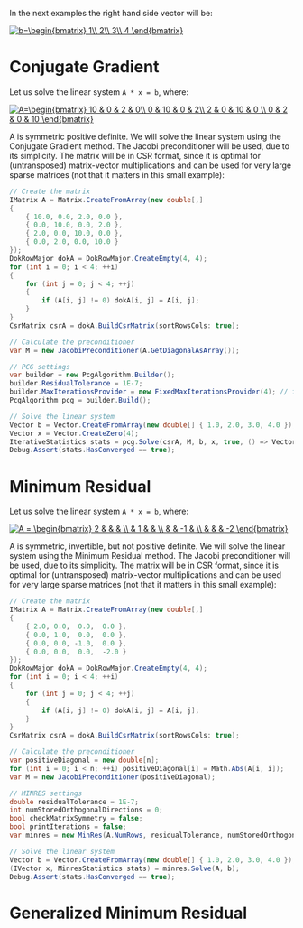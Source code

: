 In the next examples the right hand side vector will be:

 <a href="https://www.codecogs.com/eqnedit.php?latex=b=\begin{bmatrix}&space;1\\&space;2\\&space;3\\&space;4&space;\end{bmatrix}" target="_blank"><img src="https://latex.codecogs.com/gif.latex?b=\begin{bmatrix}&space;1\\&space;2\\&space;3\\&space;4&space;\end{bmatrix}" title="b=\begin{bmatrix} 1\\ 2\\ 3\\ 4 \end{bmatrix}" /></a>

# Conjugate Gradient
Let us solve the linear system `A * x = b`, where:

<a href="https://www.codecogs.com/eqnedit.php?latex=A=\begin{bmatrix}&space;10&space;&&space;0&space;&&space;2&space;&&space;0\\&space;0&space;&&space;10&space;&&space;0&space;&&space;2\\&space;2&space;&&space;0&space;&&space;10&space;&&space;0&space;\\&space;0&space;&&space;2&space;&&space;0&space;&&space;10&space;\end{bmatrix}" target="_blank"><img src="https://latex.codecogs.com/gif.latex?A=\begin{bmatrix}&space;10&space;&&space;0&space;&&space;2&space;&&space;0\\&space;0&space;&&space;10&space;&&space;0&space;&&space;2\\&space;2&space;&&space;0&space;&&space;10&space;&&space;0&space;\\&space;0&space;&&space;2&space;&&space;0&space;&&space;10&space;\end{bmatrix}" title="A=\begin{bmatrix} 10 & 0 & 2 & 0\\ 0 & 10 & 0 & 2\\ 2 & 0 & 10 & 0 \\ 0 & 2 & 0 & 10 \end{bmatrix}" /></a>   

A is symmetric positive definite. We will solve the linear system using the Conjugate Gradient method. The Jacobi preconditioner will be used, due to its simplicity. The matrix will be in CSR format, since it is optimal for (untransposed) matrix-vector multiplications and can be used for very large sparse matrices (not that it matters in this small example):

```csharp
// Create the matrix
IMatrix A = Matrix.CreateFromArray(new double[,] 
{
    { 10.0, 0.0, 2.0, 0.0 },
    { 0.0, 10.0, 0.0, 2.0 },
    { 2.0, 0.0, 10.0, 0.0 },
    { 0.0, 2.0, 0.0, 10.0 }
});
DokRowMajor dokA = DokRowMajor.CreateEmpty(4, 4);
for (int i = 0; i < 4; ++i)
{
    for (int j = 0; j < 4; ++j)
    {
        if (A[i, j] != 0) dokA[i, j] = A[i, j];
    }
}
CsrMatrix csrA = dokA.BuildCsrMatrix(sortRowsCols: true);

// Calculate the preconditioner
var M = new JacobiPreconditioner(A.GetDiagonalAsArray());

// PCG settings
var builder = new PcgAlgorithm.Builder();
builder.ResidualTolerance = 1E-7;
builder.MaxIterationsProvider = new FixedMaxIterationsProvider(4); // for a 4x4 matrix no more than 4 iterations should be required. Even 4 are too many. 
PcgAlgorithm pcg = builder.Build();

// Solve the linear system
Vector b = Vector.CreateFromArray(new double[] { 1.0, 2.0, 3.0, 4.0 });
Vector x = Vector.CreateZero(4);
IterativeStatistics stats = pcg.Solve(csrA, M, b, x, true, () => Vector.CreateZero(b.Length));
Debug.Assert(stats.HasConverged == true);
```

# Minimum Residual
Let us solve the linear system `A * x = b`, where:

<a href="https://www.codecogs.com/eqnedit.php?latex=A&space;=&space;\begin{bmatrix}&space;2&space;&&space;&&space;&&space;\\&space;&&space;1&space;&&space;&&space;\\&space;&&space;&&space;-1&space;&&space;\\&space;&&space;&&space;&&space;-2&space;\end{bmatrix}" target="_blank"><img src="https://latex.codecogs.com/gif.latex?A&space;=&space;\begin{bmatrix}&space;2&space;&&space;&&space;&&space;\\&space;&&space;1&space;&&space;&&space;\\&space;&&space;&&space;-1&space;&&space;\\&space;&&space;&&space;&&space;-2&space;\end{bmatrix}" title="A = \begin{bmatrix} 2 & & & \\ & 1 & & \\ & & -1 & \\ & & & -2 \end{bmatrix}" /></a>  

A is symmetric, invertible, but not positive definite. We will solve the linear system using the Minimum Residual method. The Jacobi preconditioner will be used, due to its simplicity. The matrix will be in CSR format, since it is optimal for (untransposed) matrix-vector multiplications and can be used for very large sparse matrices (not that it matters in this small example):

```csharp
// Create the matrix
IMatrix A = Matrix.CreateFromArray(new double[,] 
{
    { 2.0, 0.0,  0.0,  0.0 },
    { 0.0, 1.0,  0.0,  0.0 },
    { 0.0, 0.0, -1.0,  0.0 },
    { 0.0, 0.0,  0.0,  -2.0 }
});
DokRowMajor dokA = DokRowMajor.CreateEmpty(4, 4);
for (int i = 0; i < 4; ++i)
{
    for (int j = 0; j < 4; ++j)
    {
        if (A[i, j] != 0) dokA[i, j] = A[i, j];
    }
}
CsrMatrix csrA = dokA.BuildCsrMatrix(sortRowsCols: true);

// Calculate the preconditioner
var positiveDiagonal = new double[n];
for (int i = 0; i < n; ++i) positiveDiagonal[i] = Math.Abs(A[i, i]);
var M = new JacobiPreconditioner(positiveDiagonal);

// MINRES settings
double residualTolerance = 1E-7;
int numStoredOrthogonalDirections = 0;
bool checkMatrixSymmetry = false;
bool printIterations = false;
var minres = new MinRes(A.NumRows, residualTolerance, numStoredOrthogonalDirections, checkMatrixSymmetry, printIterations);

// Solve the linear system
Vector b = Vector.CreateFromArray(new double[] { 1.0, 2.0, 3.0, 4.0 });
(IVector x, MinresStatistics stats) = minres.Solve(A, b);
Debug.Assert(stats.HasConverged == true);
```

# Generalized Minimum Residual
